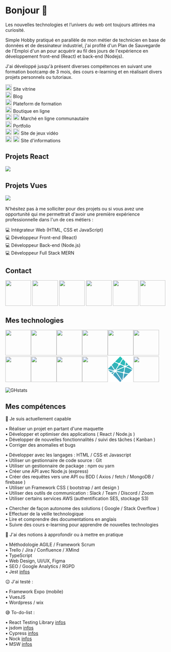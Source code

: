 # Bonjour 👋

Les nouvelles technologies et l’univers du web ont toujours attirées ma curiosité.

Simple Hobby pratiqué en parallèle de mon métier de technicien en base de données et de dessinateur industriel, j'ai profité d'un Plan de Sauvegarde de l'Emploi d'un an pour acquérir au fil des jours de l'expérience en développement front-end (React) et back-end (Nodejs).

J'ai développé jusqu'à présent diverses compétences en suivant une formation bootcamp de 3 mois, des cours e-learning et en réalisant divers projets personnels ou tutoriaux.

[<img src="https://cdn-icons-png.flaticon.com/512/733/733609.png" width="20" height="20"/>](https://github.com/frmi2018/react/tree/main/front/react-vitrine) Site vitrine  
[<img src="https://cdn-icons-png.flaticon.com/512/733/733609.png" width="20" height="20"/>](https://github.com/frmi2018/react/tree/main/front/racoont) Blog  
[<img src="https://cdn-icons-png.flaticon.com/512/733/733609.png" width="20" height="20"/>](https://github.com/frmi2018/react/tree/main/front/monkey) Plateform de formation  
[<img src="https://cdn-icons-png.flaticon.com/512/733/733609.png" width="20" height="20"/>](https://github.com/frmi2018/ecommerce-frmi-api) Boutique en ligne  
[<img src="https://cdn-icons-png.flaticon.com/512/733/733609.png" width="20" height="20"/>](https://github.com/frmi2018/vinted-frmi) [<img src="https://cdn-icons-png.flaticon.com/512/1006/1006771.png" width="20" height="20"/>](https://vinted-frmi.netlify.app/) Marché en ligne communautaire  
[<img src="https://cdn-icons-png.flaticon.com/512/733/733609.png" width="20" height="20"/>](https://github.com/frmi2018/portfolio) Portfolio  
[<img src="https://cdn-icons-png.flaticon.com/512/733/733609.png" width="20" height="20"/>](https://github.com/frmi2018/react/tree/main/front/gamepad) [<img src="https://cdn-icons-png.flaticon.com/512/1006/1006771.png" width="20" height="20"/>](https://frmi-gamepad.netlify.app/) Site de jeux vidéo  
[<img src="https://cdn-icons-png.flaticon.com/512/733/733609.png" width="20" height="20"/>](https://github.com/frmi2018/react/tree/main/front/marvel) [<img src="https://cdn-icons-png.flaticon.com/512/1006/1006771.png" width="20" height="20"/>](https://frmi-marvel-api.netlify.app/) Site d'informations

## Projets React

[<img src="https://cdn.jsdelivr.net/gh/devicons/devicon/icons/react/react-original.svg" width="100" height=auto/>](https://github.com/frmi2018/react)

## Projets Vues

[<img src="https://cdn.jsdelivr.net/gh/devicons/devicon/icons/vuejs/vuejs-original.svg" width="100" height=auto/>](https://github.com/frmi2018/vuejs)

N'hésitez pas à me solliciter pour des projets ou si vous avez une opportunité qui me permettrait d'avoir une première expérience professionnelle dans l'un de ces métiers :

💻 Intégrateur Web (HTML, CSS et JavaScript)  
💻 Développeur Front-end (React)  
💻 Développeur Back-end (Node.js)  
💻 Développeur Full Stack MERN

## Contact

[<img src="https://cdn-icons-png.flaticon.com/512/5968/5968534.png" width="80" height="80"/>](mailto:frmi2018@gmail.com)
[<img src="https://cdn-icons-png.flaticon.com/512/174/174857.png" width="80" height="80"/>](https://www.linkedin.com/in/franck-michaud/)
[<img src="https://cdn-icons-png.flaticon.com/512/5968/5968770.png" width="80" height="80"/>](https://frmi2018.wixsite.com/website)
[<img src="https://cdn-icons-png.flaticon.com/512/1384/1384046.png" width="80" height="80"/>](https://my.indeed.com/p/g73hfz7)
[<img src="https://cdn-icons-png.flaticon.com/512/2111/2111615.png" width="80" height="80"/>](https://stackoverflow.com/users/16643299/franck-michaud)
[<img src="https://cdn-icons-png.flaticon.com/512/3135/3135686.png" width="80" height="80"/>](http://frmi.free.fr/perso/franck.michaud.cv.pdf)


## Mes technologies

<img src="https://cdn.jsdelivr.net/gh/devicons/devicon/icons/mongodb/mongodb-original-wordmark.svg" width="80" height="80"/><img src="https://cdn.jsdelivr.net/gh/devicons/devicon/icons/express/express-original.svg" width="80" height="80"/><img src="https://cdn.jsdelivr.net/gh/devicons/devicon/icons/react/react-original-wordmark.svg" width="80" height="80"/><img src="https://cdn.jsdelivr.net/gh/devicons/devicon/icons/nodejs/nodejs-original.svg" width="80" height="80"/><img src="https://cdn.jsdelivr.net/gh/devicons/devicon/icons/html5/html5-original.svg" width="80" height="80"/><img src="https://cdn.jsdelivr.net/gh/devicons/devicon/icons/css3/css3-original.svg" width="80" height="80"/>  
<img src="https://cdn.jsdelivr.net/gh/devicons/devicon/icons/sass/sass-original.svg" width="80" height="80"/><img src="https://cdn.jsdelivr.net/gh/devicons/devicon/icons/javascript/javascript-original.svg" width="80" height="80"/><img src="https://cdn.jsdelivr.net/gh/devicons/devicon/icons/git/git-original.svg" width="80" height="80"/><img src="https://cdn.jsdelivr.net/gh/devicons/devicon/icons/github/github-original.svg" width="80" height="80"/><img src="assets/logos/netlify.png" width="80" height="80"><img src="https://cdn.jsdelivr.net/gh/devicons/devicon/icons/heroku/heroku-plain-wordmark.svg" width="80" height="80"/>

![GHstats](https://github-readme-stats.vercel.app/api?username=frmi2018&show_icons=true)

## Mes compétences

🙂 Je suis actuellement capable

• Réaliser un projet en partant d'une maquette  
• Développer et optimiser des applications ( React / Node.js )  
• Développer de nouvelles fonctionnalités / suivi des tâches ( Kanban )  
• Corriger des anomalies et bugs

• Développer avec les langages : HTML / CSS et Javascript  
• Utiliser un gestionnaire de code source : Git  
• Utiliser un gestionnaire de package : npm ou yarn  
• Créer une API avec Node.js (express)  
• Créer des requêtes vers une API ou BDD ( Axios / fetch / MongoDB / firebase )  
• Utiliser un Framework CSS ( bootstrap / ant design )    
• Utiliser des outils de communication : Slack / Team / Discord / Zoom  
• Utiliser certains services AWS (authentification SES, stockage S3)

• Chercher de façon autonome des solutions ( Google / Stack Overflow )  
• Effectuer de la veille technologique  
• Lire et comprendre des documentations en anglais  
• Suivre des cours e-learning pour apprendre de nouvelles technologies

🤔 J'ai des notions à approfondir ou à mettre en pratique  

• Méthodologie AGILE / Framework Scrum  
• Trello / Jira / Confluence / XMind  
• TypeScript  
• Web Design, UI/UX, Figma  
• SEO / Google Analytics / RGPD  
• Jest [infos](https://jestjs.io/docs/getting-started)  

😉 J'ai testé :

• Framework Expo (mobile)  
• VuesJS  
• Wordpress / wix

😅 To-do-list :  

• React Testing Library [infos](https://testing-library.com/docs/react-testing-library/intro/)  
• jsdom [infos](https://github.com/jsdom/jsdom)  
• Cypress [infos](https://www.cypress.io/)  
• Nock [infos](https://github.com/nock/nock)  
• MSW [infos](https://mswjs.io/)
